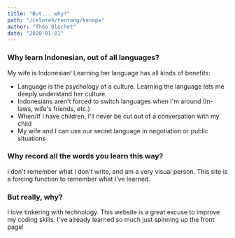 ```yaml
---
title: "But... why?"
path: "/celoteh/tentang/kenapa"
author: "Théo Blochet"
date: "2020-01-01"
---
```


### Why learn Indonesian, out of all languages?

My wife is Indonesian! Learning her language has all kinds of benefits: 
* Language is the psychology of a culture. Learning the language lets me deeply understand her culture. 
* Indonesians aren't forced to switch languages when I'm around (In-laws, wife's friends, etc.)
* When/if I have children, I'll never be cut out of a conversation with my child
* My wife and I can use our secret language in negotiation or public situations


### Why record all the words you learn this way?

I don't remember what I don't write, and am a very visual person. This site is a forcing function to remember what I've learned. 


### But really, why?

I love tinkering with technology. This website is a great excuse to improve my coding skills. I've already learned so much just spinning up the front page! 